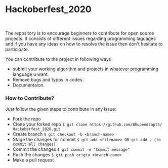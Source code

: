 # Hackoberfest_2020
<br/>

The repository is to encourage beginners to contribute for open source projects. It consists of different issues regarding programming laguages and if you have any ideas on how to resolve the issue then don't hesitate to participate. 

 You can contribute to the project in following ways
  - submit your working algorithm and projects in whatever programming language u want.
  - Remove bugs and typos in codes.
  - Documentaion.

### How to Contribute?

Just follow the given steps to contribute in any issue:

- Fork the repo
- Clone your forked repo `$ git clone https://github.com/Bhupendrapt5/
Hackoberfest_2020.git`
- Create branch `$ git checkout -b <branch-name>`
- Stage the changes for commit `$ git add <filename> OR git add . (to commit all changes)`
- Commit the changes `$ git commit -m "Commit message"`
- Push the changes `$ git push origin <branch-name>`
- Make a pull request 
